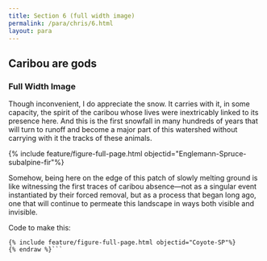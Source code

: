 ```yaml
---
title: Section 6 (full width image)
permalink: /para/chris/6.html
layout: para
---
```


## Caribou are gods

### Full Width Image

Though inconvenient, I do appreciate the snow. It carries with it, in some capacity, the spirit of the caribou whose lives were inextricably linked to its presence here. And this is the first snowfall in many hundreds of years that will turn to runoff and become a major part of this watershed without carrying with it the tracks of these animals. 

{% include feature/figure-full-page.html objectid="Englemann-Spruce-subalpine-fir"%}

Somehow, being here on the edge of this patch of slowly melting ground is like witnessing the first traces of caribou absence—not as a singular event instantiated by their forced removal, but as a process that began long ago, one that will continue to permeate this landscape in ways both visible and invisible. 




Code to make this:

``` {% raw %} 
{% include feature/figure-full-page.html objectid="Coyote-SP"%}
{% endraw %}```
